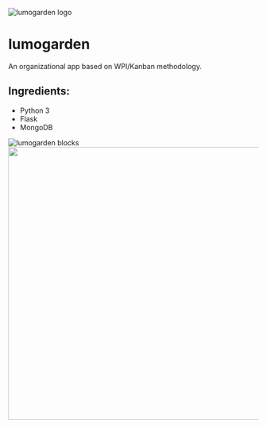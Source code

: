 ![lumogarden logo](https://github.com/thomasoflight/lumogarden/blob/develop/logo_splash_A_02.png)

lumogarden
============

An organizational app based on WPI/Kanban methodology. 

Ingredients: 
-----------

- Python 3
- Flask
- MongoDB

![lumogarden blocks](https://github.com/thomasoflight/lumogarden/blob/develop/assets/lumogarden.gif)
<img src="https://github.com/thomasoflight/lumogarden/blob/develop/assets/lumogarden.gif" width="600" height="550" />
